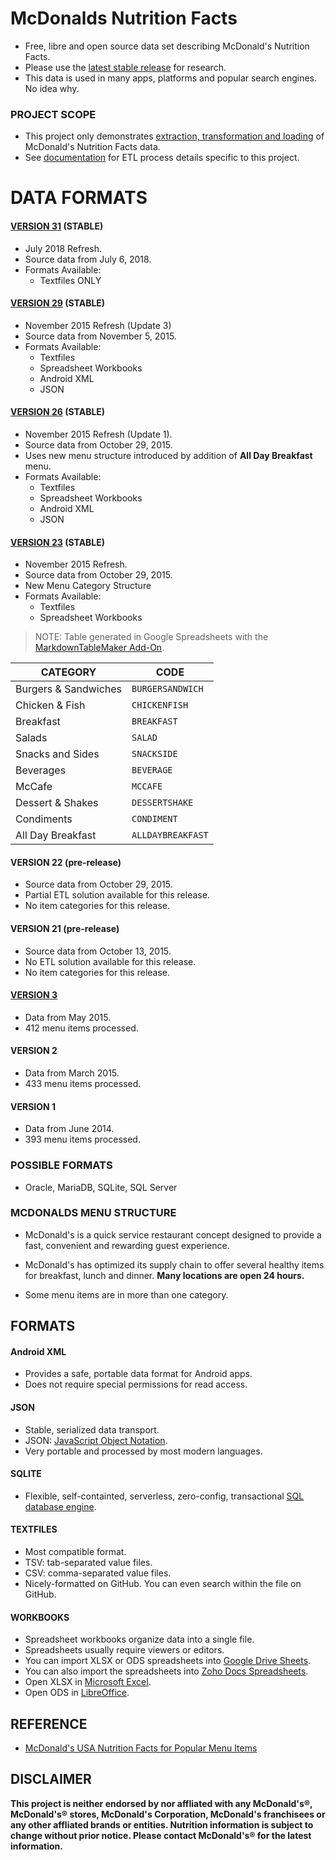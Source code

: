 # McDonalds Nutrition Facts

  + Free, libre and open source data set describing McDonald's Nutrition Facts.
  + Please use the [latest stable release][gh_stable] for research.
  + This data is used in many apps, platforms and popular search engines. No idea why.

### PROJECT SCOPE

+ This project only demonstrates [extraction, transformation and loading][wiki_etl] of McDonald's Nutrition Facts data.
+ See [documentation][gh_docs] for ETL process details specific to this project.

# DATA FORMATS

#### [VERSION 31][v31] (STABLE)

  + July 2018 Refresh.
  + Source data from July 6, 2018.
  + Formats Available:
    + Textfiles ONLY

#### [VERSION 29][v29] (STABLE)

  + November 2015 Refresh (Update 3)
  + Source data from November 5, 2015.
  + Formats Available:
    + Textfiles
    + Spreadsheet Workbooks
    + Android XML
    + JSON


#### [VERSION 26][v26] (STABLE)

  + November 2015 Refresh (Update 1).
  + Source data from October 29, 2015.
  + Uses new menu structure introduced by addition of **All Day Breakfast** menu.
  + Formats Available:
    + Textfiles
    + Spreadsheet Workbooks
    + Android XML
    + JSON

#### [VERSION 23][v23] (STABLE)

  + November 2015 Refresh.
  + Source data from October 29, 2015.
  + New Menu Category Structure
  + Formats Available:
    + Textfiles
    + Spreadsheet Workbooks

> NOTE: Table generated in Google Spreadsheets with the [MarkdownTableMaker Add-On][markdownstore].

|  **CATEGORY** | **CODE** |
|  ------ | ------ |
|  Burgers & Sandwiches | `BURGERSANDWICH` |
|  Chicken & Fish | `CHICKENFISH` |
|  Breakfast | `BREAKFAST` |
|  Salads | `SALAD` |
|  Snacks and Sides | `SNACKSIDE` |
|  Beverages | `BEVERAGE` |
|  McCafe | `MCCAFE` |
|  Dessert & Shakes | `DESSERTSHAKE` |
|  Condiments | `CONDIMENT` |
|  All Day Breakfast | `ALLDAYBREAKFAST` |

#### VERSION 22 (pre-release)

  + Source data from October 29, 2015.
  + Partial ETL solution available for this release.
  + No item categories for this release.

#### VERSION 21 (pre-release)

  + Source data from October 13, 2015.
  + No ETL solution available for this release.
  + No item categories for this release.

#### [VERSION 3][v3]

+ Data from May 2015.
+ 412 menu items processed.

#### VERSION 2

+ Data from March 2015.
+ 433 menu items processed.

#### VERSION 1

+ Data from June 2014.
+ 393 menu items processed.


### POSSIBLE FORMATS

  + Oracle, MariaDB, SQLite, SQL Server

### MCDONALDS MENU STRUCTURE

  + McDonald's is a quick service restaurant concept designed to provide a fast,
  convenient and rewarding guest experience.

  + McDonald's has optimized its supply chain to offer several healthy
  items for breakfast, lunch and dinner. **Many locations are open 24 hours.**

  + Some menu items are in more than one category.

## FORMATS

#### Android XML
  + Provides a safe, portable data format for Android apps.
  + Does not require special permissions for read access.

#### JSON
  + Stable, serialized data transport.
  + JSON: [JavaScript Object Notation][web_json].
  + Very portable and processed by most modern languages.

#### SQLITE
  + Flexible, self-containted, serverless, zero-config, transactional [SQL database engine][web_sqlite].

#### TEXTFILES
  + Most compatible format.
  + TSV: tab-separated value files.
  + CSV: comma-separated value files.
  + Nicely-formatted on GitHub. You can even search within the file on GitHub.

#### WORKBOOKS
  + Spreadsheet workbooks organize data into a single file.
  + Spreadsheets usually require viewers or editors.
  + You can import XLSX or ODS spreadsheets into [Google Drive Sheets][g_sheets].
  + You can also import the spreadsheets into [Zoho Docs Spreadsheets][z_sheets].
  + Open XLSX in [Microsoft Excel][ms_excel].
  + Open ODS in [LibreOffice][web_libre].


## REFERENCE

+ [McDonald's USA Nutrition Facts for Popular Menu Items][web_mcdpdf]

## DISCLAIMER

**This project is neither endorsed by nor affliated with any McDonald's®,  McDonald's® stores, McDonald's Corporation, McDonald's franchisees or any other affliated brands or entities. Nutrition information is subject to change without prior notice. Please contact McDonald's® for the latest information.**

[potato_storepage]: https://github.com/pffy/android-app-mcdonalds-nutritionfacts/releases/latest

[v3]: https://github.com/pffy/data-mcdonalds-nutrition-facts/tree/v3
[v23]: https://github.com/pffy/data-mcdonalds-nutrition-facts/tree/v23
[v26]: https://github.com/pffy/data-mcdonalds-nutrition-facts/tree/v26
[v28]: https://github.com/pffy/data-mcdonalds-nutrition-facts/tree/v28
[v29]: https://github.com/pffy/data-mcdonalds-nutrition-facts/tree/v29
[v31]: https://github.com/pffy/data-mcdonalds-nutrition-facts/tree/v31
[gh_stable]: https://github.com/pffy/data-mcdonalds-nutrition-facts/releases/latest

[web_sqlite]: https://sqlite.org/
[g_sheets]: https://www.google.com/sheets/about/index.html
[gh_docs]: https://github.com/pffy/data-mcdonalds-nutrition-facts/tree/master/docs
[gh_json]: https://github.com/pffy/data-mcdonalds-nutrition-facts/tree/master/json
[gh_sql]: https://github.com/pffy/data-mcdonalds-nutrition-facts/tree/master/sql
[gh_textfiles]: https://github.com/pffy/data-mcdonalds-nutrition-facts/tree/master/textfiles
[gh_workbooks]: https://github.com/pffy/data-mcdonalds-nutrition-facts/tree/master/workbooks
[gh_xml]: https://github.com/pffy/data-mcdonalds-nutrition-facts/tree/master/xml
[markdownstore]: https://chrome.google.com/webstore/detail/markdowntablemaker/cofkbgfmijanlcdooemafafokhhaeold
[ms_excel]: https://products.office.com/en-us/excel
[web_json]: http://www.json.org/
[web_libre]: https://www.libreoffice.org/download/libreoffice-fresh/
[web_mcdpdf]: http://nutrition.mcdonalds.com/getnutrition/nutritionfacts.pdf
[wiki_etl]: https://en.wikipedia.org/wiki/Extract,_transform,_load
[z_sheets]: https://www.zoho.com/docs/sheet.html
